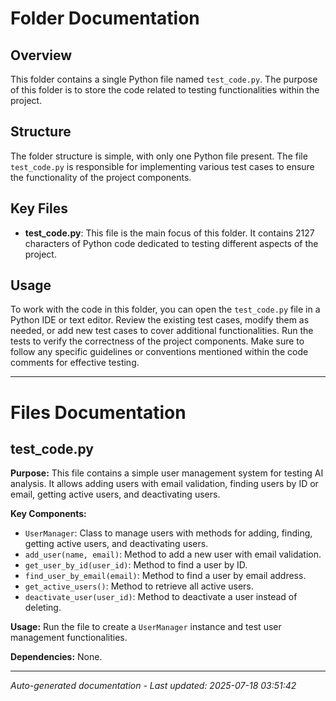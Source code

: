 # Folder Documentation

## Overview
This folder contains a single Python file named `test_code.py`. The purpose of this folder is to store the code related to testing functionalities within the project.

## Structure
The folder structure is simple, with only one Python file present. The file `test_code.py` is responsible for implementing various test cases to ensure the functionality of the project components.

## Key Files
- **test_code.py**: This file is the main focus of this folder. It contains 2127 characters of Python code dedicated to testing different aspects of the project.

## Usage
To work with the code in this folder, you can open the `test_code.py` file in a Python IDE or text editor. Review the existing test cases, modify them as needed, or add new test cases to cover additional functionalities. Run the tests to verify the correctness of the project components. Make sure to follow any specific guidelines or conventions mentioned within the code comments for effective testing.

---

# Files Documentation

## test_code.py

**Purpose:** This file contains a simple user management system for testing AI analysis. It allows adding users with email validation, finding users by ID or email, getting active users, and deactivating users.

**Key Components:**
- `UserManager`: Class to manage users with methods for adding, finding, getting active users, and deactivating users.
- `add_user(name, email)`: Method to add a new user with email validation.
- `get_user_by_id(user_id)`: Method to find a user by ID.
- `find_user_by_email(email)`: Method to find a user by email address.
- `get_active_users()`: Method to retrieve all active users.
- `deactivate_user(user_id)`: Method to deactivate a user instead of deleting.

**Usage:** Run the file to create a `UserManager` instance and test user management functionalities.

**Dependencies:** None.

---
*Auto-generated documentation - Last updated: 2025-07-18 03:51:42*
